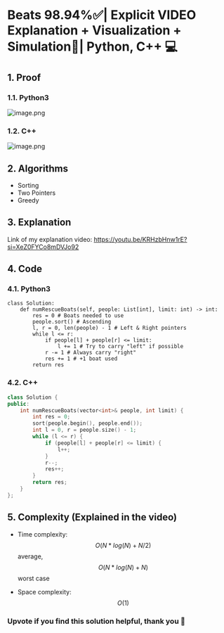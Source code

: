 # Beats 98.94%✅| Explicit VIDEO Explanation + Visualization + Simulation📙| Python, C++ 💻

## 1. Proof
<!-- Describe your first thoughts on how to solve this problem. -->
### 1.1. Python3
![image.png](https://assets.leetcode.com/users/images/c18fd50d-119c-4468-99b8-8cbcf810eb8c_1715005453.0016093.png)

### 1.2. C++
![image.png](https://assets.leetcode.com/users/images/270f23e7-a9e5-41a4-9a44-e8c34bb9cc89_1715005655.784192.png)

## 2. Algorithms
- Sorting
- Two Pointers
- Greedy
## 3. Explanation
Link of my explanation video: https://youtu.be/KRHzbHnw1rE?si=XeZ0FYCo8mDVJo92

## 4. Code
### 4.1. Python3
```python3 []
class Solution:
    def numRescueBoats(self, people: List[int], limit: int) -> int:
        res = 0 # Boats needed to use
        people.sort() # Ascending
        l, r = 0, len(people) - 1 # Left & Right pointers
        while l <= r:
            if people[l] + people[r] <= limit:
                l += 1 # Try to carry "left" if possible
            r -= 1 # Always carry "right"
            res += 1 # +1 boat used
        return res
```
### 4.2. C++
```cpp []
class Solution {
public:
    int numRescueBoats(vector<int>& people, int limit) {
        int res = 0;
        sort(people.begin(), people.end());
        int l = 0, r = people.size() - 1;
        while (l <= r) {
            if (people[l] + people[r] <= limit) {
                l++;
            }
            r--;
            res++;
        }
        return res;
    }
};
```
## 5. Complexity (Explained in the video)
- Time complexity: $$O(N*log(N) + N/2)$$ average, $$O(N*log(N) + N)$$ worst case
<!-- Add your time complexity here, e.g. $$O(n)$$ -->

- Space complexity: $$O(1)$$
<!-- Add your space complexity here, e.g. $$O(n)$$ -->
### Upvote if you find this solution helpful, thank you 🤍
